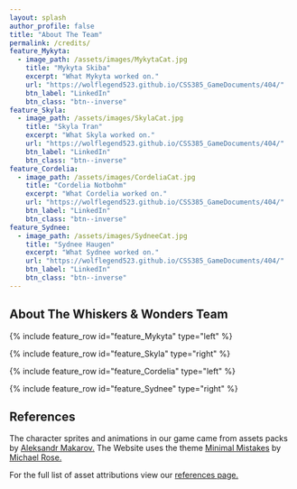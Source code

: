 ```yaml
---
layout: splash
author_profile: false
title: "About The Team"
permalink: /credits/
feature_Mykyta:
  - image_path: /assets/images/MykytaCat.jpg
    title: "Mykyta Skiba"
    excerpt: "What Mykyta worked on."
    url: "https://wolflegend523.github.io/CSS385_GameDocuments/404/"
    btn_label: "LinkedIn"
    btn_class: "btn--inverse"
feature_Skyla:
  - image_path: /assets/images/SkylaCat.jpg
    title: "Skyla Tran"
    excerpt: "What Skyla worked on."
    url: "https://wolflegend523.github.io/CSS385_GameDocuments/404/"
    btn_label: "LinkedIn"
    btn_class: "btn--inverse"
feature_Cordelia:
  - image_path: /assets/images/CordeliaCat.jpg
    title: "Cordelia Notbohm"
    excerpt: "What Cordelia worked on."
    url: "https://wolflegend523.github.io/CSS385_GameDocuments/404/"
    btn_label: "LinkedIn"
    btn_class: "btn--inverse"
feature_Sydnee:
  - image_path: /assets/images/SydneeCat.jpg
    title: "Sydnee Haugen"
    excerpt: "What Sydnee worked on."
    url: "https://wolflegend523.github.io/CSS385_GameDocuments/404/"
    btn_label: "LinkedIn"
    btn_class: "btn--inverse"
---
```


## About The Whiskers & Wonders Team

{% include feature_row id="feature_Mykyta" type="left" %}

{% include feature_row id="feature_Skyla" type="right" %}

{% include feature_row id="feature_Cordelia" type="left" %}

{% include feature_row id="feature_Sydnee" type="right" %}


## References

The character sprites and animations in our game came from assets packs by [Aleksandr Makarov.](https://iknowkingrabbit.itch.io/) 
The Website uses the theme [Minimal Mistakes](https://mademistakes.com/work/jekyll-themes/minimal-mistakes/) by [Michael Rose.](https://mademistakes.com/about/)

For the full list of asset attributions view our [references page.](https://wolflegend523.github.io/CSS385_GameDocuments/references/) 

